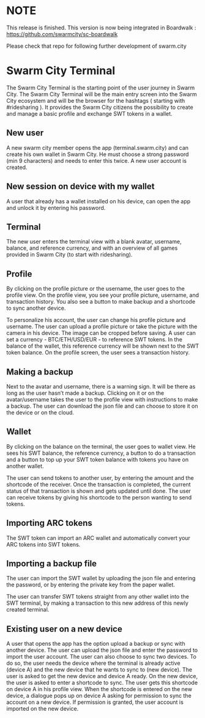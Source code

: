 # NOTE
This release is finished. This version is now being integrated in Boardwalk :
https://github.com/swarmcity/sc-boardwalk

Please check that repo for following further development of swarm.city

# Swarm City Terminal

The Swarm City Terminal is the starting point of the user journey in Swarm City. The Swarm City Terminal will be the main entry screen into the Swarm City ecosystem and will be the browser for the hashtags ( starting with #ridesharing ). It provides the Swarm City citizens the possibility to create and manage a basic profile and exchange SWT tokens in a wallet.

## New user
A new swarm city member opens the app (terminal.swarm.city) and can create his own wallet in Swarm City. He must choose a strong password (min 9 characters) and needs to enter this twice. A new user account is created.

## New session on device with my wallet
A user that already has a wallet installed on his device, can open the app and unlock it by entering his password.

## Terminal
The new user enters the terminal view with a blank avatar, username, balance, and reference currency, and with an overview of all games provided in Swarm City (to start with ridesharing).

## Profile
By clicking on the profile picture or the username, the user goes to the profile view.
On the profile view, you see your profile picture, username, and transaction history.  You also see a button to make backup and a shortcode to sync another device.

To personalize his account, the user can change his profile picture and username. The user can upload a profile picture or take the picture with the camera in his device. The image can be cropped before saving. A user can set a currency - BTC/ETH/USD/EUR - to reference SWT tokens. In the balance of the wallet, this reference currency will be shown next to the SWT token balance. On the profile screen, the user sees a transaction history.

## Making a backup
Next to the avatar and username, there is a warning sign.  It will be there as long as the user hasn’t made a backup. Clicking on it or on the avatar/username takes the user to the profile view with instructions to make a backup.
The user can download the json file and can choose to store it on the device or on the cloud.

## Wallet
By clicking on the balance on the terminal, the user goes to wallet view.
He sees his SWT balance, the reference currency, a button to do a transaction and a button to top up your SWT token balance with tokens you have on another wallet.

The user can send tokens to another user, by entering the amount and the shortcode of the receiver. Once the transaction is completed, the current status of that transaction is shown and gets updated until done.
The user can receive tokens by giving his shortcode to the person wanting to send tokens.

## Importing ARC tokens
The SWT token can import an ARC wallet and automatically convert your ARC tokens into SWT tokens.

## Importing a backup file
The user can import the SWT wallet by uploading the json file and entering the password, or by entering the private key from the paper wallet.

The user can transfer SWT tokens straight from any other wallet into the SWT terminal, by making a transaction to this new address of this newly created terminal.

## Existing user on a new device
A user that opens the app has the option upload a backup or sync with another device.
The user can upload the json file and enter the password to import the user account.
The user can also choose to sync two devices. To do so, the user needs the device where the terminal is already active (device A) and the new device that he wants to sync to (new device). The user is asked to get the new device and device A ready. On the new device, the user is asked to enter a shortcode to sync. The user gets this shortcode on device A in his profile view. When the shortcode is entered on the new device, a dialogue pops up on device A asking for permission to sync the account on a new device. If permission is granted, the user account is imported on the new device.
